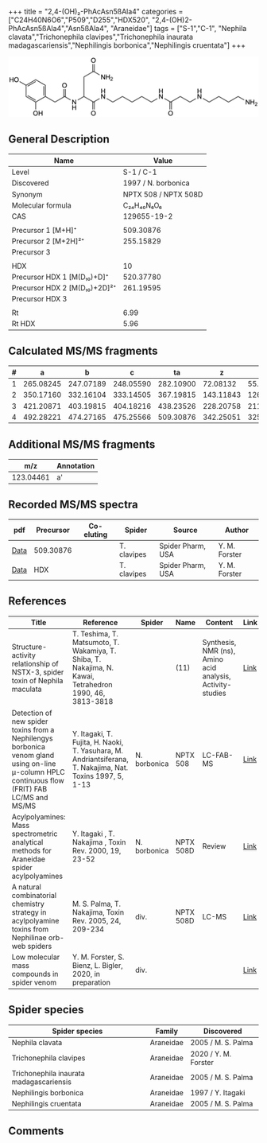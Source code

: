 +++
title = "2,4-(OH)₂-PhAcAsn5ßAla4"
categories = ["C24H40N6O6","P509","D255","HDX520",
"2,4-(OH)2-PhAcAsn5ßAla4","Asn5ßAla4",
"Araneidae"]
tags = ["S-1","C-1",
"Nephila clavata","Trichonephila clavipes","Trichonephila inaurata madagascariensis","Nephilingis borbonica","Nephilingis cruentata"]
+++

![](/img/2-4-OH2-PhAcAsn5bAla4.png)

## General Description

| Name                         | Value                |
|------------------------------|----------------------|
| Level                        | S-1 / C-1            |
| Discovered                   | 1997 / N. borbonica  |
| Synonym                      | NPTX 508 / NPTX 508D |
| Molecular formula            | C₂₄H₄₀N₆O₆           |
| CAS                          | 129655-19-2          |
|                              |                      |
| Precursor 1 [M+H]⁺           | 509.30876            |
| Precursor 2 [M+2H]²⁺         | 255.15829            |
| Precursor 3                  |                      |
|                              |                      |
| HDX                          | 10                   |
| Precursor HDX 1 [M(D₁₀)+D]⁺   | 520.37780            |
| Precursor HDX 2 [M(D₁₀)+2D]²⁺ | 261.19595            |
| Precursor HDX 3              |                      |
|                              |                      |
| Rt                           | 6.99                     |
| Rt HDX                       | 5.96                     |

## Calculated MS/MS fragments

| # | a         | b         | c         | ta        | z         | y         | tz        |
|---|-----------|-----------|-----------|-----------|-----------|-----------|-----------|
| 1 | 265.08245 | 247.07189 | 248.05590 | 282.10900 | 72.08132  | 55.05477  | 89.10787  |
| 2 | 350.17160 | 332.16104 | 333.14505 | 367.19815 | 143.11843 | 126.09188 | 160.14498 |
| 3 | 421.20871 | 403.19815 | 404.18216 | 438.23526 | 228.20758 | 211.18103 | 245.23413 |
| 4 | 492.28221 | 474.27165 | 475.25566 | 509.30876 | 342.25051 | 325.22396 | 359.27706 |

## Additional MS/MS fragments

| m/z       | Annotation |
|-----------|------------|
| 123.04461 | a'         |

## Recorded MS/MS spectra

| pdf | Precursor | Co-eluting | Spider | Source | Author |
|-----|-----------|------------|--------|--------|--------|
| [Data](/pdf/N-clavipes/509_2-4-OH2-PhAcAsn5bAla4_Nc.pdf) | 509.30876 |           | T. clavipes| Spider Pharm, USA | Y. M. Forster |
| [Data](/pdf/N-clavipes/509_2-4-OH2-PhAcAsn5bAla4_Nc_HDX.pdf) | HDX |           | T. clavipes| Spider Pharm, USA | Y. M. Forster |

## References

| Title                                                                                                                                          | Reference                                                                                                 | Spider       | Name      | Content                                                    | Link                                                                                                              |
|------------------------------------------------------------------------------------------------------------------------------------------------|-----------------------------------------------------------------------------------------------------------|--------------|-----------|------------------------------------------------------------|-------------------------------------------------------------------------------------------------------------------|
| Structure-activity relationship of NSTX-3, spider toxin of Nephila maculata                                                                    | T. Teshima, T. Matsumoto, T. Wakamiya, T. Shiba, T. Nakajima, N. Kawai, Tetrahedron 1990, 46, 3813-3818   |              | (11)      | Synthesis, NMR (ns), Amino acid analysis, Activity-studies | [Link](https://www.sciencedirect.com/science/article/pii/S0040402001905162)                                       |
| Detection of new spider toxins from a Nephilengys borbonica venom gland using on-line µ-column HPLC continuous flow (FRIT) FAB LC/MS and MS/MS | Y. Itagaki, T. Fujita, H. Naoki, T. Yasuhara, M. Andriantsiferana, T. Nakajima, Nat. Toxins 1997, 5, 1-13 | N. borbonica | NPTX 508  | LC-FAB-MS                                                  | [Link](https://onlinelibrary.wiley.com/doi/abs/10.1002/%28SICI%29%281997%295%3A1%3C1%3A%3AAID-NT1%3E3.0.CO%3B2-8) |
| Acylpolyamines: Mass spectrometric analytical methods for Araneidae spider acylpolyamines                                                      | Y. Itagaki , T. Nakajima , Toxin Rev. 2000, 19, 23-52                                                     | N. borbonica | NPTX 508D | Review                                                     | [Link](https://www.tandfonline.com/doi/abs/10.1081/TXR-100100314)                                                 |
| A natural combinatorial chemistry strategy in acylpolyamine toxins from Nephilinae orb-web spiders                                             | M. S. Palma, T. Nakajima, Toxin Rev. 2005, 24, 209-234                                                    | div.         | NPTX 508D | LC-MS                                                      | [Link](https://www.tandfonline.com/doi/abs/10.1081/TXR-200057857)                                                 |
| Low molecular mass compounds in spider venom      | Y. M. Forster, S. Bienz, L. Bigler, 2020, in preparation          | div.       |   |   | [Link](unknown) |

## Spider species

| Spider species                    | Family    | Discovered         |
|-----------------------------------|-----------|--------------------|
| Nephila clavata                   | Araneidae | 2005 / M. S. Palma |
| Trichonephila clavipes | Araneidae | 2020 / Y. M. Forster |
| Trichonephila inaurata madagascariensis | Araneidae | 2005 / M. S. Palma |
| Nephilingis borbonica             | Araneidae | 1997 / Y. Itagaki  |
| Nephilingis cruentata             | Araneidae | 2005 / M. S. Palma |

## Comments